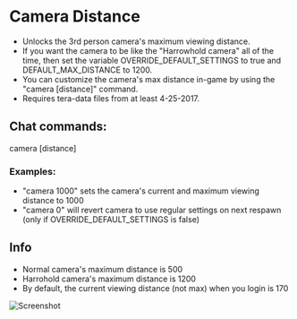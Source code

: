 # Camera Distance

- Unlocks the 3rd person camera's maximum viewing distance.
- If you want the camera to be like the "Harrowhold camera" all of the time, then set the variable OVERRIDE_DEFAULT_SETTINGS to true and DEFAULT_MAX_DISTANCE to 1200. 
- You can customize the camera's max distance in-game by using the "camera [distance]" command. 
- Requires tera-data files from at least 4-25-2017.


## Chat commands:
camera [distance]
### Examples:
- "camera 1000"		sets the camera's current and maximum viewing distance to 1000
- "camera 0"		will revert camera to use regular settings on next respawn (only if OVERRIDE_DEFAULT_SETTINGS is false)

## Info
- Normal camera's maximum distance is 500
- Harrohold camera's maximum distance is 1200
- By default, the current viewing distance (not max) when you login is 170


![Screenshot](http://i.imgur.com/LzxGSgm.jpg)